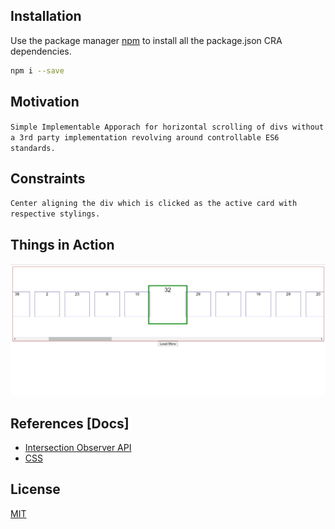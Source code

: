 ## Installation

Use the package manager [npm](https://www.npmjs.com/) to install all the package.json CRA dependencies.

```bash
npm i --save
```

## Motivation

`Simple Implementable Apporach for horizontal scrolling of divs without a 3rd party implementation revolving around controllable ES6 standards.`

## Constraints

`Center aligning the div which is clicked as the active card with respective stylings.`

## Things in Action

![ScrollableDiv](/public/images/horizontalScrollSwipe.JPG)

## References [Docs]

- [Intersection Observer API](https://developer.mozilla.org/en-US/docs/Web/API/Intersection_Observer_API)
- [CSS](https://developer.mozilla.org/en-US/docs/Web/CSS)

## License

[MIT](https://choosealicense.com/licenses/mit/)
